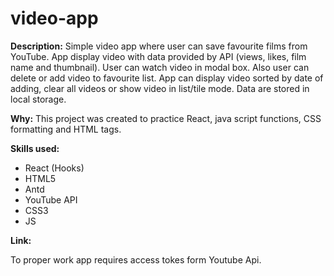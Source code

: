 # video-app

**Description:**
Simple video app where user can save favourite films from YouTube. App display video with data provided by API (views, likes, film name and thumbnail).
User can watch video in modal box. Also user can delete or add video to favourite list. App can display video sorted by date of adding, clear all videos or show video in list/tile mode. Data are stored in local storage.

**Why:**
This project was created to practice React, java script functions, CSS formatting and HTML tags.

**Skills used:**

- React (Hooks)
- HTML5
- Antd
- YouTube API
- CSS3
- JS

**Link:**

To proper work app requires access tokes form Youtube Api.
